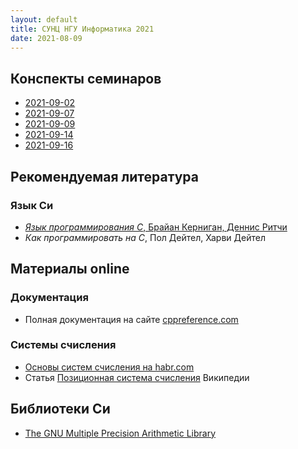 ```yaml
---
layout: default
title: СУНЦ НГУ Информатика 2021
date: 2021-08-09
---
```


## Конспекты семинаров

* [2021-09-02](seminars/2021-09-02/synopsis.md)
* [2021-09-07](seminars/2021-09-07/synopsis.md)
* [2021-09-09](seminars/2021-09-09/synopsis.md)
* [2021-09-14](seminars/2021-09-14/synopsis.md)
* [2021-09-16](seminars/2021-09-16/synopsis.md)

## Рекомендуемая литература

### Язык Си

* [*Язык программирования C*, Брайан Керниган, Деннис Ритчи](https://www.ozon.ru/product/yazyk-programmirovaniya-c-150133610/?gclid=Cj0KCQjw-NaJBhDsARIsAAja6dNAfrW8a8JG2ou2VjSoLr-mj-F1snU95v1XG56Pd4rPuig6JBoOnw4aAnU0EALw_wcB&sh=75HegSMH&utm_campaign=RF_Product_Shopping_Books_super&utm_medium=cpc&utm_source=google)
* *Как программировать на С*, Пол Дейтел, Харви Дейтел

## Материалы online

### Документация

* Полная документация на сайте [cppreference.com](https://ru.cppreference.com/w/c)

### Системы счисления

* [Основы систем счисления на habr.com](https://habr.com/ru/post/124395/)
* Статья [Позиционная система счисления](https://ru.wikipedia.org/wiki/%D0%9F%D0%BE%D0%B7%D0%B8%D1%86%D0%B8%D0%BE%D0%BD%D0%BD%D0%B0%D1%8F_%D1%81%D0%B8%D1%81%D1%82%D0%B5%D0%BC%D0%B0_%D1%81%D1%87%D0%B8%D1%81%D0%BB%D0%B5%D0%BD%D0%B8%D1%8F) Википедии

## Библиотеки Си

* [The GNU Multiple Precision Arithmetic Library](https://gmplib.org)

